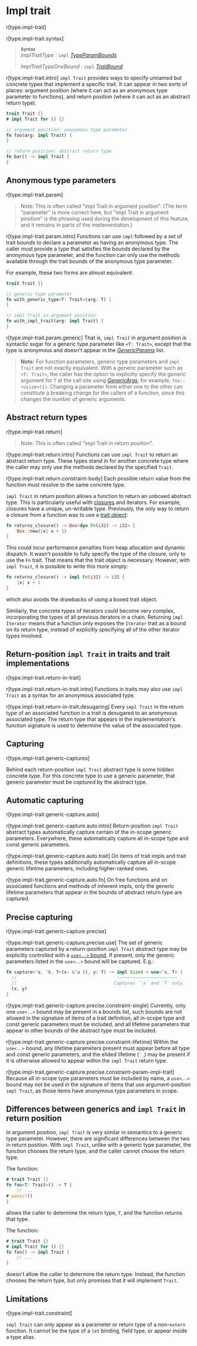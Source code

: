 # Impl trait

r[type.impl-trait]

r[type.impl-trait.syntax]
> **<sup>Syntax</sup>**\
> _ImplTraitType_ : `impl` [_TypeParamBounds_]
>
> _ImplTraitTypeOneBound_ : `impl` [_TraitBound_]

r[type.impl-trait.intro]
`impl Trait` provides ways to specify unnamed but concrete types that
implement a specific trait.
It can appear in two sorts of places: argument position (where it can act as an anonymous type parameter to functions), and return position (where it can act as an abstract return type).

```rust
trait Trait {}
# impl Trait for () {}

// argument position: anonymous type parameter
fn foo(arg: impl Trait) {
}

// return position: abstract return type
fn bar() -> impl Trait {
}
```
## Anonymous type parameters

r[type.impl-trait.param]

> Note: This is often called "impl Trait in argument position".
(The term "parameter" is more correct here, but "impl Trait in argument position" is the phrasing used during the development of this feature, and it remains in parts of the implementation.)

r[type.impl-trait.param.intro]
Functions can use `impl` followed by a set of trait bounds to declare a parameter as having an anonymous type.
The caller must provide a type that satisfies the bounds declared by the anonymous type parameter, and the function can only use the methods available through the trait bounds of the anonymous type parameter.

For example, these two forms are almost equivalent:

```rust
trait Trait {}

// generic type parameter
fn with_generic_type<T: Trait>(arg: T) {
}

// impl Trait in argument position
fn with_impl_trait(arg: impl Trait) {
}
```

r[type.impl-trait.param.generic]
That is, `impl Trait` in argument position is syntactic sugar for a generic type parameter like `<T: Trait>`, except that the type is anonymous and doesn't appear in the [_GenericParams_] list.

> **Note:**
> For function parameters, generic type parameters and `impl Trait` are not exactly equivalent.
> With a generic parameter such as `<T: Trait>`, the caller has the option to explicitly specify the generic argument for `T` at the call site using [_GenericArgs_], for example, `foo::<usize>(1)`.
> Changing a parameter from either one to the other can constitute a breaking change for the callers of a function, since this changes the number of generic arguments.

## Abstract return types

r[type.impl-trait.return]

> Note: This is often called "impl Trait in return position".

r[type.impl-trait.return.intro]
Functions can use `impl Trait` to return an abstract return type.
These types stand in for another concrete type where the caller may only use the methods declared by the specified `Trait`.

r[type.impl-trait.return.constraint-body]
Each possible return value from the function must resolve to the same concrete type.

`impl Trait` in return position allows a function to return an unboxed abstract type.
This is particularly useful with [closures] and iterators.
For example, closures have a unique, un-writable type.
Previously, the only way to return a closure from a function was to use a [trait object]:

```rust
fn returns_closure() -> Box<dyn Fn(i32) -> i32> {
    Box::new(|x| x + 1)
}
```

This could incur performance penalties from heap allocation and dynamic dispatch.
It wasn't possible to fully specify the type of the closure, only to use the `Fn` trait.
That means that the trait object is necessary.
However, with `impl Trait`, it is possible to write this more simply:

```rust
fn returns_closure() -> impl Fn(i32) -> i32 {
    |x| x + 1
}
```

which also avoids the drawbacks of using a boxed trait object.

Similarly, the concrete types of iterators could become very complex, incorporating the types of all previous iterators in a chain.
Returning `impl Iterator` means that a function only exposes the `Iterator` trait as a bound on its return type, instead of explicitly specifying all of the other iterator types involved.

## Return-position `impl Trait` in traits and trait implementations

r[type.impl-trait.return-in-trait]

r[type.impl-trait.return-in-trait.intro]
Functions in traits may also use `impl Trait` as a syntax for an anonymous associated type.

r[type.impl-trait.return-in-trait.desugaring]
Every `impl Trait` in the return type of an associated function in a trait is desugared to an anonymous associated type. The return type that appears in the implementation's function signature is used to determine the value of the associated type.

## Capturing

r[type.impl-trait.generic-captures]

Behind each return-position `impl Trait` abstract type is some hidden concrete type.  For this concrete type to use a generic parameter, that generic parameter must be *captured* by the abstract type.

## Automatic capturing

r[type.impl-trait.generic-capture.auto]

r[type.impl-trait.generic-capture.auto.intro]
Return-position `impl Trait` abstract types automatically capture certain of the in-scope generic parameters.  Everywhere, these automatically capture all in-scope type and const generic parameters.

r[type.impl-trait.generic-capture.auto.trait]
On items of trait impls and trait definitions, these types additionally automatically capture all in-scope generic lifetime parameters, including higher-ranked ones. 

r[type.impl-trait.generic-capture.auto.fn]
On free functions and on associated functions and methods of inherent impls, only the generic lifetime parameters that appear in the bounds of abstract return type are captured.

## Precise capturing

r[type.impl-trait.generic-capture.precise]

r[type.impl-trait.generic-capture.precise.use]
The set of generic parameters captured by a return-position `impl Trait` abstract type may be explicitly controlled with a [`use<..>` bound].  If present, only the generic parameters listed in the `use<..>` bound will be captured.  E.g.:

```rust
fn capture<'a, 'b, T>(x: &'a (), y: T) -> impl Sized + use<'a, T> {
  //                                      ~~~~~~~~~~~~~~~~~~~~~~~
  //                                     Captures `'a` and `T` only.
  (x, y)
}
```

r[type.impl-trait.generic-capture.precise.constraint-single]
Currently, only one `use<..>` bound may be present in a bounds list, such bounds are not allowed in the signature of items of a trait definition, all in-scope type and const generic parameters must be included, and all lifetime parameters that appear in other bounds of the abstract type must be included. 

r[type.impl-trait.generic-capture.precise.constraint-lifetime]
Within the `use<..>` bound, any lifetime parameters present must appear before all type and const generic parameters, and the elided lifetime (`'_`) may be present if it is otherwise allowed to appear within the `impl Trait` return type.

r[type.impl-trait.generic-capture.precise.constraint-param-impl-trait]
Because all in-scope type parameters must be included by name, a `use<..>` bound may not be used in the signature of items that use argument-position `impl Trait`, as those items have anonymous type parameters in scope.

## Differences between generics and `impl Trait` in return position

In argument position, `impl Trait` is very similar in semantics to a generic type parameter.
However, there are significant differences between the two in return position.
With `impl Trait`, unlike with a generic type parameter, the function chooses the return type, and the caller cannot choose the return type.

The function:

```rust
# trait Trait {}
fn foo<T: Trait>() -> T {
    // ...
# panic!()
}
```

allows the caller to determine the return type, `T`, and the function returns that type.

The function:

```rust
# trait Trait {}
# impl Trait for () {}
fn foo() -> impl Trait {
    // ...
}
```

doesn't allow the caller to determine the return type.
Instead, the function chooses the return type, but only promises that it will implement `Trait`.

## Limitations

r[type.impl-trait.constraint]

`impl Trait` can only appear as a parameter or return type of a non-`extern` function.
It cannot be the type of a `let` binding, field type, or appear inside a type alias.

[_GenericArgs_]: ../paths.md#paths-in-expressions
[_GenericParams_]: ../items/generics.md
[_TraitBound_]: ../trait-bounds.md
[_TypeParamBounds_]: ../trait-bounds.md
[`use<..>` bound]: ../trait-bounds.md#use-bounds
[closures]: closure.md
[trait object]: trait-object.md
